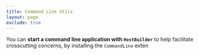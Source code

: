 ```yaml
---
title: Command Line Utils
layout: page
exclude: true
---
```


You can **start a command line application with `HostBuilder`** to help facilitate crosscutting concerns, by installing the `CommandLine` exten
<!--stackedit_data:
eyJoaXN0b3J5IjpbLTE1NjAyNTQ0ODYsLTE1MTIxODc0OTBdfQ
==
-->